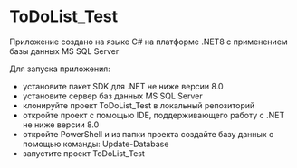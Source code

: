 # ToDoList_Test
Приложение создано на языке C# на платформе .NET8 c применением базы данных MS SQL Server

Для запуска приложения:
- установите пакет SDK для .NET не ниже версии 8.0
- установите сервер баз данных MS SQL Server
- клонируйте проект ToDoList_Test в локальный репозиторий
- откройте проект с помощью IDE, поддерживающего работу с .NET не ниже версии 8.0
- откройте PowerShell и из папки проекта создайте базу данных с помощью команды: Update-Database
- запустите проект ToDoList_Test

